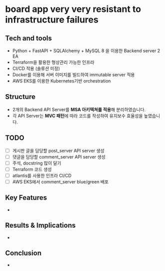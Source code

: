 # board app very very resistant to infrastructure failures

## Tech and tools
- Python + FastAPI + SQLAlchemy + MySQL 8 을 이용한 Backend server 2 EA
- Terraform을 활용한 형상관리 가능한 인프라
- CI/CD 적용 (솔류션 미정)
- Docker를 이용해 서버 이미지를 빌드하여 immutable server 적용
- AWS EKS를 이용한 Kubernetes기반 orchestration

## Structure
- 2개의 Backend API Server를 **MSA 아키텍쳐를 적용**해 분리하였습니다.
- 각 API Server는 **MVC 패턴**에 따라 코드를 작성하여 유지보수 효율성을 높였습니다.

## TODO
- [ ] 게시판 글을 담당할 post_server API server 생성
- [ ] 댓글을 담당할 comment_server API server 생성
- [ ] 주석, docstring 많이 달기
- [ ] Terraform 코드 생성
- [ ] atlantis를 사용한 인프라 CI/CD
- [ ] AWS EKS에서 comment_server blue/green 배포

## Key Features
- 


## Results & Implications
- 


## Conclusion
- 



